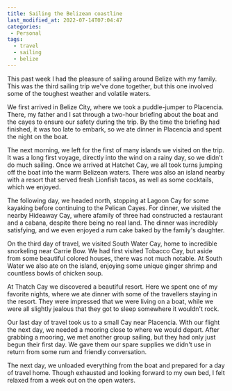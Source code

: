 ```yaml
---
title: Sailing the Belizean coastline
last_modified_at: 2022-07-14T07:04:47
categories:
 - Personal
tags:
  - travel
  - sailing
  - belize
---
```

This past week I had the pleasure of sailing around Belize with my family. This
was the third sailing trip we've done together, but this one involved some of
the toughest weather and volatile waters.

We first arrived in Belize City, where we took a puddle-jumper to Placencia.
There, my father and I sat through a two-hour briefing about the boat and the
cayes to ensure our safety during the trip.  By the time the briefing had
finished, it was too late to embark, so we ate dinner in Placencia and spent the
night on the boat.

The next morning, we left for the first of many islands we visited on the trip.
It was a long first voyage, directly into the wind on a rainy day, so we didn't
do much sailing. Once we arrived at Hatchet Cay, we all took turns jumping off
the boat into the warm Belizean waters. There was also an island nearby with a
resort that served fresh Lionfish tacos, as well as some cocktails, which we
enjoyed.

The following day, we headed north, stopping at Lagoon Cay for some kayaking
before continuing to the Pelican Cayes. For dinner, we visited the nearby
Hideaway Cay, where afamily of three had constructed a restaurant and a cabana,
despite there being no real land. The dinner was incredibly satisfying, and we
even enjoyed a rum cake baked by the family's daughter.

On the third day of travel, we visited South Water Cay, home to incredible
snorkeling near Carrie Bow. We had first visited Tobacco Cay, but aside from
some beautiful colored houses, there was not much notable. At South Water we
also ate on the island, enjoying some unique ginger shrimp and countless bowls
of chicken soup.

At Thatch Cay we discovered a beautiful resort. Here we spent one of my favorite
nights, where we ate dinner with some of the travellers staying in the resort.
They were impressed that we were living on a boat, while we were all slightly
jealous that they got to sleep somewhere it wouldn't rock.

Our last day of travel took us to a small Cay near Placencia. With our flight
the next day, we needed a mooring close to where we would depart. After grabbing
a mooring, we met another group sailing, but they had only just begun their
first day. We gave them our spare supplies we didn't use in return from some rum
and friendly conversation.

The next day, we unloaded everything from the boat and prepared for a day of
travel home. Though exhausted and looking forward to my own bed, I felt relaxed
from a week out on the open waters.
